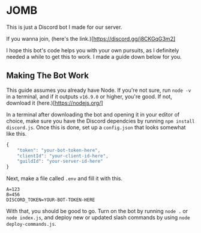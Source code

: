 # JOMB

This is just a Discord bot I made for our server.

If you wanna join, (here's the link.)[https://discord.gg/j8CKGqG3m2]

I hope this bot's code helps you with your own pursuits, as I definitely needed a while to get this to work. I made a guide down below for you.

## Making The Bot Work

This guide assumes you already have Node.
If you're not sure, run `node -v` in a terminal, and if it outputs `v16.9.0` or higher, you're good. 
If not, download it (here.)[https://nodejs.org/]

In a terminal after downloading the bot and opening it in your editor of choice, make sure you have the Discord dependcies by running `npm install discord.js`.
Once this is done, set up a `config.json` that looks somewhat like this.
```js
{
    "token": "your-bot-token-here",
    "clientId": "your-client-id-here",
    "guildId": "your-server-id-here"
}
```
Next, make a file called `.env` and fill it with this.
```env
A=123
B=456
DISCORD_TOKEN=YOUR-BOT-TOKEN-HERE
```
With that, you should be good to go. Turn on the bot by running `node .` or `node index.js`, and deploy new or updated slash commands by using `node deploy-commands.js`.
